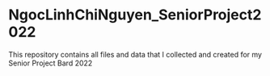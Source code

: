 # NgocLinhChiNguyen_SeniorProject2022
 This repository contains all files and data that I collected and created for my Senior Project Bard 2022
